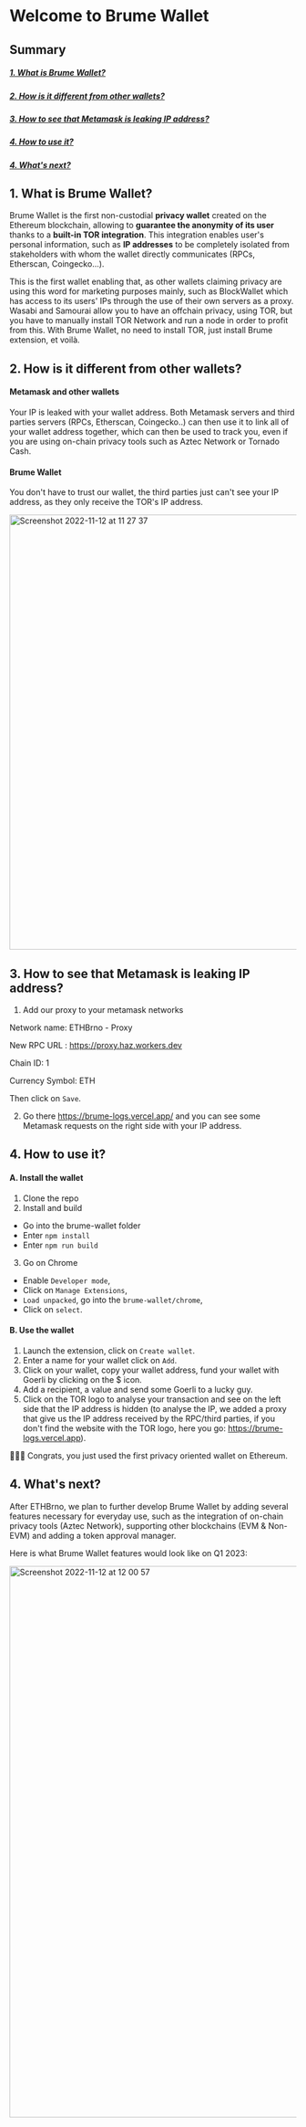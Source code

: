 #  Welcome to Brume Wallet

## Summary

##### [1. What is Brume Wallet?](#1-what-is-brume-wallet)

##### [2. How is it different from other wallets?](#2-how-is-it-different-from-other-wallets-1)

##### [3. How to see that Metamask is leaking IP address?](#3-how-to-see-that-metamask-is-leaking-ip-address-1)

##### [4. How to use it?](#4-how-to-use-it-1)

##### [4. What's next?](#4-whats-next-1)

## 1. What is Brume Wallet?

Brume Wallet is the first non-custodial **privacy wallet** created on the Ethereum blockchain, allowing to **guarantee the anonymity of its user** thanks to a **built-in TOR integration**. This integration enables user's personal information, such as **IP addresses** to be completely isolated from stakeholders with whom the wallet directly communicates (RPCs, Etherscan, Coingecko...).

This is the first wallet enabling that, as other wallets claiming privacy are using this word for marketing purposes mainly, such as BlockWallet which has access to its users' IPs through the use of their own servers as a proxy.
Wasabi and Samourai allow you to have an offchain privacy, using TOR, but you have to manually install TOR Network and run a node in order to profit from this.
With Brume Wallet, no need to install TOR, just install Brume extension, et voilà.

## 2. How is it different from other wallets?

#### Metamask and other wallets

Your IP is leaked with your wallet address. Both Metamask servers and third parties servers (RPCs, Etherscan, Coingecko..) can then use it to link all of your wallet address together, which can then be used to track you, even if you are using on-chain privacy tools such as Aztec Network or Tornado Cash.

#### Brume Wallet

You don't have to trust our wallet, the third parties just can't see your IP address, as they only receive the TOR's IP address.

<img width="762" alt="Screenshot 2022-11-12 at 11 27 37" src="https://user-images.githubusercontent.com/111573119/201625137-293eec93-a6c9-43fd-8eda-56dea0c8e00e.png">

## 3. How to see that Metamask is leaking IP address?

1. Add our proxy to your metamask networks

Network name: ETHBrno - Proxy

New RPC URL : https://proxy.haz.workers.dev

Chain ID: 1

Currency Symbol: ETH

Then click on `Save`.

2. Go there https://brume-logs.vercel.app/ and you can see some Metamask requests on the right side with your IP address.

## 4. How to use it?

#### A. Install the wallet

1. Clone the repo
2. Install and build

- Go into the brume-wallet folder
- Enter `npm install`
- Enter `npm run build`

3. Go on Chrome

- Enable `Developer mode`,
- Click on `Manage Extensions`,
- `Load unpacked`, go into the `brume-wallet/chrome`,
- Click on `select`.

#### B. Use the wallet

1. Launch the extension, click on `Create wallet`.
2. Enter a name for your wallet click on `Add`.
3. Click on your wallet, copy your wallet address, fund your wallet with Goerli by clicking on the $ icon.
4. Add a recipient, a value and send some Goerli to a lucky guy.
5. Click on the TOR logo to analyse your transaction and see on the left side that the IP address is hidden (to analyse the IP, we added a proxy that give us the IP address received by the RPC/third parties, if you don't find the website with the TOR logo, here you go: https://brume-logs.vercel.app).

🎉🥳🍾 Congrats, you just used the first privacy oriented wallet on Ethereum.

## 4. What's next?

After ETHBrno, we plan to further develop Brume Wallet by adding several features necessary for everyday use, such as the integration of on-chain privacy tools (Aztec Network), supporting other blockchains (EVM & Non-EVM) and adding a token approval manager.

Here is what Brume Wallet features would look like on Q1 2023:

<img width="966" alt="Screenshot 2022-11-12 at 12 00 57" src="https://user-images.githubusercontent.com/111573119/201625406-58c1b481-ce27-47e0-a430-734d03b21fc6.png">
